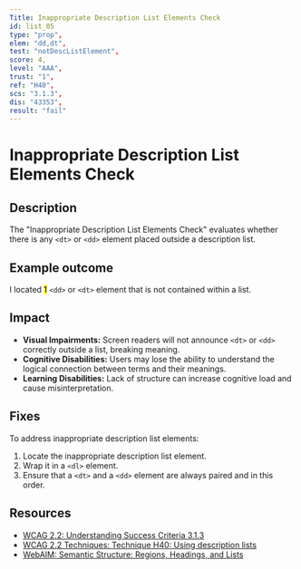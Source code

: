 ```yaml
---
Title: Inappropriate Description List Elements Check
id: list_05
type: "prop",
elem: "dd,dt",
test: "notDescListElement",
score: 4,
level: "AAA",
trust: "1",
ref: "H40",
scs: "3.1.3",
dis: "43353",
result: "fail"
---
```


# Inappropriate Description List Elements Check

## Description

The "Inappropriate Description List Elements Check" evaluates whether there is any <code>&lt;dt&gt;</code> or <code>&lt;dd&gt;</code> element placed outside a description list. 

## Example outcome

I located <mark>1</mark> <code>&lt;dd&gt;</code> or <code>&lt;dt&gt;</code> element that is not contained within a list.

## Impact

- **Visual Impairments:** Screen readers will not announce <code>&lt;dt&gt;</code> or <code>&lt;dd&gt;</code> correctly outside a list, breaking meaning.
- **Cognitive Disabilities:** Users may lose the ability to understand the logical connection between terms and their meanings.
- **Learning Disabilities:** Lack of structure can increase cognitive load and cause misinterpretation.

## Fixes

To address inappropriate description list elements:

1. Locate the inappropriate description list element.
2. Wrap it in a <code>&lt;dl&gt;</code> element.
3. Ensure that a <code>&lt;dt&gt;</code> and a <code>&lt;dd&gt;</code> element are always paired and in this order.

## Resources

- [WCAG 2.2: Understanding Success Criteria 3.1.3](https://www.w3.org/WAI/WCAG22/Understanding/unusual-words)
- [WCAG 2.2 Techniques: Technique H40: Using description lists](https://www.w3.org/WAI/WCAG22/Techniques/html/H40)
- [WebAIM: Semantic Structure: Regions, Headings, and Lists](https://webaim.org/techniques/semanticstructure/)

